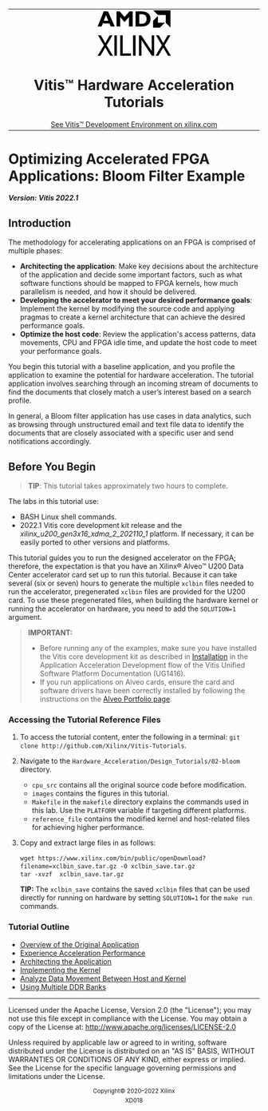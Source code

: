 <table class="sphinxhide" width="100%">
 <tr width="100%">
    <td align="center"><img src="https://raw.githubusercontent.com/Xilinx/Image-Collateral/main/xilinx-logo.png" width="30%"/><h1>Vitis™ Hardware Acceleration Tutorials</h1>
    <a href="https://www.xilinx.com/products/design-tools/vitis.html">See Vitis™ Development Environment on xilinx.com</a>
    </td>
 </tr>
</table>


# Optimizing Accelerated FPGA Applications: Bloom Filter Example

***Version: Vitis 2022.1***

## Introduction

The methodology for accelerating applications on an FPGA is comprised of multiple phases:

   - **Architecting the application**: Make key decisions about the architecture of the application and decide some important factors, such as what software functions should be mapped to FPGA kernels, how much parallelism is needed, and how it should be delivered.
   - **Developing the accelerator to meet your desired performance goals**: Implement the kernel by modifying the source code and applying pragmas to create a kernel architecture that can achieve the desired performance goals.
   - **Optimize the host code**: Review the application's access patterns, data movements, CPU and FPGA idle time, and update the host code to meet your performance goals.

You begin this tutorial with a baseline application, and you profile the application to examine the potential for hardware acceleration. The tutorial application involves searching through an incoming stream of documents to find the documents that closely match a user’s interest based on a search profile.

In general, a Bloom filter application has use cases in data analytics, such as browsing through unstructured email and text file data to identify the documents that are closely associated with a specific user and send notifications accordingly.

## Before You Begin

>**TIP**: This tutorial takes approximately two hours to complete.

The labs in this tutorial use:

* BASH Linux shell commands.
* 2022.1 Vitis core development kit release and the *xilinx_u200_gen3x16_xdma_2_202110_1* platform. If necessary, it can be easily ported to other versions and platforms.

This tutorial guides you to run the designed accelerator on the FPGA; therefore, the expectation is that you have an Xilinx® Alveo™ U200 Data Center accelerator card set up to run this tutorial. Because it can take several (six or seven) hours to generate the multiple `xclbin` files needed to run the accelerator, pregenerated `xclbin` files are provided for the U200 card. To use these pregenerated files, when building the hardware kernel or running the accelerator on hardware, you need to add the `SOLUTION=1` argument. 

>**IMPORTANT:**  
>
> * Before running any of the examples, make sure you have installed the Vitis core development kit as described in [Installation](https://docs.xilinx.com/r/en-US/ug1393-vitis-application-acceleration/Installation-Requirements) in the Application Acceleration Development flow of the Vitis Unified Software Platform Documentation (UG1416).
>* If you run applications on Alveo cards, ensure the card and software drivers have been correctly installed by following the instructions on the [Alveo Portfolio page](https://www.xilinx.com/products/boards-and-kits/alveo.html).

### Accessing the Tutorial Reference Files

1. To access the tutorial content, enter the following in a terminal: `git clone http://github.com/Xilinx/Vitis-Tutorials`.
2. Navigate to the `Hardware_Acceleration/Design_Tutorials/02-bloom` directory.
    * `cpu_src` contains all the original source code before modification.
    * `images` contains the figures in this tutorial. 
    * `Makefile` in the `makefile` directory explains the commands used in this lab. Use the `PLATFORM` variable if targeting different platforms.
    * `reference_file` contains the modified kernel and host-related files for achieving higher performance.
3. Copy and extract large files in as follows:

   ```
   wget https://www.xilinx.com/bin/public/openDownload?filename=xclbin_save.tar.gz -O xclbin_save.tar.gz
   tar -xvzf  xclbin_save.tar.gz
   ```

   **TIP:** The `xclbin_save` contains the saved `xclbin` files that can be used directly for running on hardware by setting `SOLUTION=1` for the `make run` commands.
   
### Tutorial Outline

* [Overview of the Original Application](1_overview.md)
* [Experience Acceleration Performance](2_experience-acceleration.md)
* [Architecting the Application](3_architect-the-application.md)
* [Implementing the Kernel](4_implement-kernel.md)
* [Analyze Data Movement Between Host and Kernel](5_data-movement.md)
* [Using Multiple DDR Banks](6_using-multiple-ddr)

<!--
1. [Overview of the Original Application](1_overview.md): Provides a brief overview of the Bloom filter application with some examples of how this application is used in real-world scenarios.
2. [Experience Acceleration Performance](2_experience-acceleration.md): Profile the Bloom filter application and evaluate which sections are best suited for FPGA acceleration. You will also experience the acceleration potential by running the application first as a software-only version and then as an optimized FPGA-accelerated version.
3. [Architecting the Application](3_architect-the-application.md): In this lab, the original C++ based application computes scores for the documents using a Bloom filter. This lab also discusses setting realistic performance goals for an accelerated application. At the end of this lab, you will have a specification of the kernel based on the [Methodology for Accelerating Applications with the Vitis Software Platform](https://docs.xilinx.com/r/en-US/ug1393-vitis-application-acceleration/Methodology-for-Accelerating-Data-Center-Applications-with-the-Vitis-Software-Platform).
4. [Implementing the Kernel](4_implement-kernel.md): Implement the kernel based on the specification from the previous lab, and run the compute part of the algorithm on the FPGA.
5. [Analyze Data Movement Between Host and Kernel](5_data-movement.md): Analyze the performance results of the kernel you generated. Working with a predefined FPGA accelerator, you learn how to optimize data movements between the host and FPGA, how to efficiently invoke the FPGA kernel, and how to overlap computation on the CPU and FPGA to maximize application performance.
6. [Using Multiple DDR Banks](6_using-multiple-ddr): Configure multiple DDR banks to improve the kernel performance.
-->

<hr/>

Licensed under the Apache License, Version 2.0 (the "License");
you may not use this file except in compliance with the License.
You may obtain a copy of the License at: http://www.apache.org/licenses/LICENSE-2.0

Unless required by applicable law or agreed to in writing, software
distributed under the License is distributed on an "AS IS" BASIS,
WITHOUT WARRANTIES OR CONDITIONS OF ANY KIND, either express or implied.
See the License for the specific language governing permissions and
limitations under the License.

<p class="sphinxhide" align="center"><sup>Copyright&copy; 2020–2022 Xilinx</sup><br><sup>XD018</sup></br></p>

